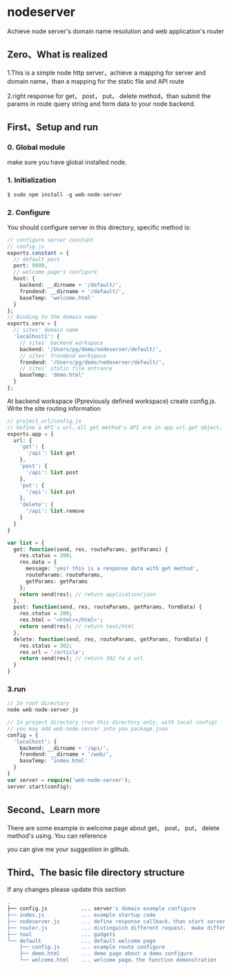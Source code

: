 # nodeserver
Achieve node server's domain name resolution and web application's router

## Zero、What is realized

1.This is a simple node http server，achieve a mapping for server and domain name，than a mapping for the static file and API route

2.right response for get， post， put， delete method，than submit the params in route query string and form data to your node backend.

## First、Setup and run

### 0. Global module

make sure you have global installed node.

### 1. Initialization

```php
$ sudo npm install -g web-node-server
```

### 2. Configure

You should configure server in this directory, specific method is:

```php
// configure server constant
// config.js
exports.constant = {
  // default port
  port: 9999,
  // welcome page's configure
  host: {
    backend: __dirname + '/default/',
    frondend: __dirname + '/default/',
    baseTemp: 'welcome.html'
  }
};
// Binding to the domain name
exports.serv = {
  // sites' domain name
  'localhost1': {
    // sites' backend workspace
    backend: '/Users/pg/demo/nodeserver/default/',
    // sites' frondend workspace
    frondend: '/Users/pg/demo/nodeserver/default/',
    // sites' static file entrance
    baseTemp: 'demo.html'
  }
};
```

At backend workspace (Ppreviously defined workspace) create config.js. Write the site routing information

```php
// project_url/config.js
// Define a API's url，all get method's API are in app.url.get object，the key is route url，value is a function which will be running. Than define post, put, delete route.
exports.app = {
  url: {
    'get': {
      '/api': list.get
    },
    'post': {
      '/api': list.post
    },
    'put': {
      '/api': list.put
    },
    'delete': {
      '/api': list.remove
    }
  }
}

var list = {
  get: function(send, res, routeParams, getParams) {
    res.status = 200;
    res.data = {
      message: 'yes! this is a response data with get method',
      routeParams: routeParams,
      getParams: getParams
    };
    return send(res); // return application/json
  },
  post: function(send, res, routeParams, getParams, formData) {
    res.status = 200;
    res.html = '<html></html>';
    return send(res); // return text/html
  },
  delete: function(send, res, routeParams, getParams, formData) {
    res.status = 302;
    res.url = '/article';
    return send(res); // return 302 to a url
  }
}

```
### 3.run

```php
// In root directory
node web-node-server.js

// In project directory (run this directory only, with local config)
// you may add web-node-server into you package.json
config = {
  'localhost': {
    backend: __dirname + '/api/',
    frondend: __dirname + '/web/',
    baseTemp: 'index.html'
  }
}
var server = require('web-node-server');
server.start(config);

```

## Second、Learn more

There are some example in welcome page about get， post， put， delete method's using. You can reference

you can give me your suggestion in github.

## Third、The basic file directory structure

If any changes please update this section

```php
.
├── config.js           ... server's domain example configure
├── index.js            ... example startup code
├── nodeserver.js       ... define response callback，than start server
├── router.js           ... distinguish different request， make different treatment
├── tool                ... gadgets
└── default             ... default welcome page
    ├── config.js       ... example route configure
    ├── demo.html       ... demo page about a demo configure
    └── welcome.html    ... welcome page，the function demonstration


```